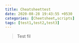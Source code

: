 ```yaml
---
title: Cheatsheettest
date: 2020-08-28 19:43:55 +0530
categories: [Cheetsheet,scripts]
tags: [test1,test2,test3]
---
```


> Test fil

